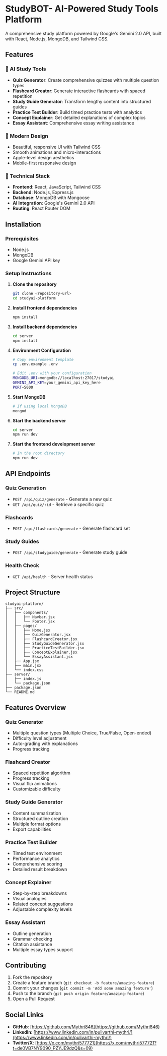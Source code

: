 # StudyBOT- AI-Powered Study Tools Platform

A comprehensive study platform powered by Google's Gemini 2.0 API, built with React, Node.js, MongoDB, and Tailwind CSS.

## Features

### 🧠 AI Study Tools
- **Quiz Generator**: Create comprehensive quizzes with multiple question types
- **Flashcard Creator**: Generate interactive flashcards with spaced repetition
- **Study Guide Generator**: Transform lengthy content into structured guides
- **Practice Test Builder**: Build timed practice tests with analytics
- **Concept Explainer**: Get detailed explanations of complex topics
- **Essay Assistant**: Comprehensive essay writing assistance

### 🎨 Modern Design
- Beautiful, responsive UI with Tailwind CSS
- Smooth animations and micro-interactions
- Apple-level design aesthetics
- Mobile-first responsive design

### 🔧 Technical Stack
- **Frontend**: React, JavaScript, Tailwind CSS
- **Backend**: Node.js, Express.js
- **Database**: MongoDB with Mongoose
- **AI Integration**: Google's Gemini 2.0 API
- **Routing**: React Router DOM

## Installation

### Prerequisites
- Node.js 
- MongoDB 
- Google Gemini API key

### Setup Instructions

1. **Clone the repository**
   ```bash
   git clone <repository-url>
   cd studyai-platform
   ```

2. **Install frontend dependencies**
   ```bash
   npm install
   ```

3. **Install backend dependencies**
   ```bash
   cd server
   npm install
   ```

4. **Environment Configuration**
   ```bash
   # Copy environment template
   cp .env.example .env
   
   # Edit .env with your configuration
   MONGODB_URI=mongodb://localhost:27017/studyai
   GEMINI_API_KEY=your_gemini_api_key_here
   PORT=5000
   ```

5. **Start MongoDB**
   ```bash
   # If using local MongoDB
   mongod
   ```

6. **Start the backend server**
   ```bash
   cd server
   npm run dev
   ```

7. **Start the frontend development server**
   ```bash
   # In the root directory
   npm run dev
   ```

## API Endpoints

### Quiz Generation
- `POST /api/quiz/generate` - Generate a new quiz
- `GET /api/quiz/:id` - Retrieve a specific quiz

### Flashcards
- `POST /api/flashcards/generate` - Generate flashcard set

### Study Guides
- `POST /api/studyguide/generate` - Generate study guide

### Health Check
- `GET /api/health` - Server health status

## Project Structure

```
studyai-platform/
├── src/
│   ├── components/
│   │   ├── Navbar.jsx
│   │   └── Footer.jsx
│   ├── pages/
│   │   ├── Home.jsx
│   │   ├── QuizGenerator.jsx
│   │   ├── FlashcardCreator.jsx
│   │   ├── StudyGuideGenerator.jsx
│   │   ├── PracticeTestBuilder.jsx
│   │   ├── ConceptExplainer.jsx
│   │   └── EssayAssistant.jsx
│   ├── App.jsx
│   ├── main.jsx
│   └── index.css
├── server/
│   ├── index.js
│   └── package.json
├── package.json
└── README.md
```

## Features Overview

### Quiz Generator
- Multiple question types (Multiple Choice, True/False, Open-ended)
- Difficulty level adjustment
- Auto-grading with explanations
- Progress tracking

### Flashcard Creator
- Spaced repetition algorithm
- Progress tracking
- Visual flip animations
- Customizable difficulty

### Study Guide Generator
- Content summarization
- Structured outline creation
- Multiple format options
- Export capabilities

### Practice Test Builder
- Timed test environment
- Performance analytics
- Comprehensive scoring
- Detailed result breakdown

### Concept Explainer
- Step-by-step breakdowns
- Visual analogies
- Related concept suggestions
- Adjustable complexity levels

### Essay Assistant
- Outline generation
- Grammar checking
- Citation assistance
- Multiple essay types support

## Contributing

1. Fork the repository
2. Create a feature branch (`git checkout -b feature/amazing-feature`)
3. Commit your changes (`git commit -m 'Add some amazing feature'`)
4. Push to the branch (`git push origin feature/amazing-feature`)
5. Open a Pull Request

## Social Links

- **GitHub**: [https://github.com/Mythri846](https://github.com/Mythri846)
- **LinkedIn**: [https://www.linkedin.com/in/pulivarthi-mythri/](https://www.linkedin.com/in/pulivarthi-mythri/)
- **Twitter/X**: [https://x.com/mythri577721](https://x.com/mythri577721?t=de0VB7NY9090_PZYJE9dzQ&s=09)

